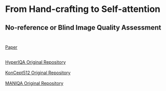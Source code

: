 # From Hand-crafting to Self-attention 
## No-reference or Blind Image Quality Assessment <br /> <br />

[Paper](https://thesis-paper.s3.amazonaws.com/Sourav-Paul-Roman---From+Hand-crafted+to+Self-attention--No-reference+or+Blind+Image+Quality+Assessment--A+Comparative+Study.pdf) <br /> <br />

[HyperIQA Original Repository](https://github.com/SSL92/hyperIQA) <br /> <br />
[KonCept512 Original Repository](https://github.com/subpic/koniq) <br /> <br />
[MANIQA Original Repository](https://github.com/IIGROUP/MANIQA)
